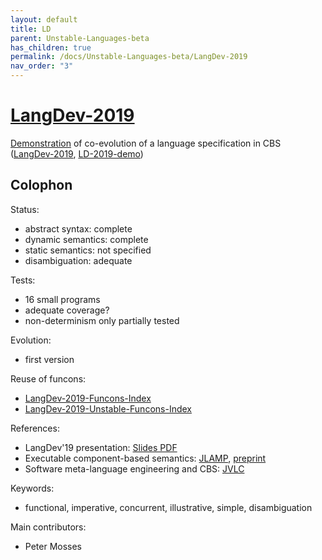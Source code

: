 ```yaml
---
layout: default
title: LD
parent: Unstable-Languages-beta
has_children: true
permalink: /docs/Unstable-Languages-beta/LangDev-2019
nav_order: "3"
---
```


[LangDev-2019]
==============

[Demonstration] of co-evolution of a language specification in CBS
([LangDev-2019], [LD-2019-demo])

Colophon
--------

Status:
- abstract syntax:   complete
- dynamic semantics: complete
- static semantics:  not specified
- disambiguation:    adequate

Tests:
- 16 small programs
- adequate coverage?
- non-determinism only partially tested

Evolution:
- first version

Reuse of funcons:
- [LangDev-2019-Funcons-Index]
- [LangDev-2019-Unstable-Funcons-Index]

References:
- LangDev'19 presentation:
    [Slides PDF](https://pdmosses.github.io/meetings/LangDev-2019/LangDev-2019-slides.pdf)
- Executable component-based semantics:
    [JLAMP](https://doi.org/10.1016/j.jlamp.2018.12.004),
    [preprint](https://pdmosses.github.io/papers/Binsbergen2019ECBS/preprint.pdf)
- Software meta-language engineering and CBS:
    [JVLC](https://doi.org/10.1016/j.jvlc.2018.11.003)

Keywords:
- functional, imperative, concurrent, illustrative, simple, disambiguation

Main contributors:
- Peter Mosses

[LD-2019-demo]: /CBS-beta/docs/LangDev-2019/LD-2019-demo
[LangDev Meetup 2019]: http://langdevcon.org "HOME PAGE"

[Demonstration]: /CBS-beta/docs/Unstable-Languages-beta/LangDev-2019/LD-Demo

[LangDev-2019]:                        /CBS-beta/Unstable-Languages-beta/LangDev-2019/LD-cbs/LD/LD-Start "CBS"
[LangDev-2019-Funcons-Index]:          /CBS-beta/Unstable-Languages-beta/LangDev-2019/LD-cbs/LD/LD-Funcons-Index
[LangDev-2019-Unstable-Funcons-Index]: /CBS-beta/Unstable-Languages-beta/LangDev-2019/LD-cbs/LD/LD-Unstable-Funcons-Index
